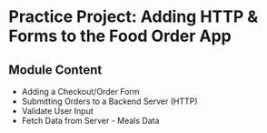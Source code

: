 # Practice Project: Adding HTTP & Forms to the Food Order App

## Module Content

* Adding a Checkout/Order Form
* Submitting Orders to a Backend Server (HTTP)
* Validate User Input
* Fetch Data from Server - Meals Data